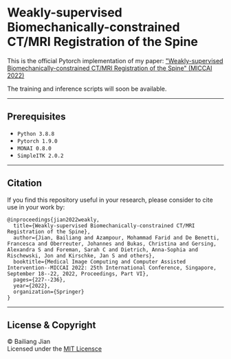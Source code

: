 # Weakly-supervised Biomechanically-constrained CT/MRI Registration of the Spine
This is the official Pytorch implementation of my paper:
["Weakly-supervised Biomechanically-constrained CT/MRI Registration of the Spine" (MICCAI 2022)](https://arxiv.org/abs/2205.07568)

The training and inference scripts will soon be available.

---
## Prerequisites
- `Python 3.8.8`
- `Pytorch 1.9.0`
- `MONAI 0.8.0`
- `SimpleITK 2.0.2`


---
## Citation
If you find this repository useful in your research, please consider to cite use in your work by:

``` 
@inproceedings{jian2022weakly,
  title={Weakly-supervised Biomechanically-constrained CT/MRI Registration of the Spine},
  author={Jian, Bailiang and Azampour, Mohammad Farid and De Benetti, Francesca and Oberreuter, Johannes and Bukas, Christina and Gersing, Alexandra S and Foreman, Sarah C and Dietrich, Anna-Sophia and Rischewski, Jon and Kirschke, Jan S and others},
  booktitle={Medical Image Computing and Computer Assisted Intervention--MICCAI 2022: 25th International Conference, Singapore, September 18--22, 2022, Proceedings, Part VI},
  pages={227--236},
  year={2022},
  organization={Springer}
} 
```

---
## License & Copyright
© Bailiang Jian  
Licensed under the [MIT Licensce](LICENSCE)
